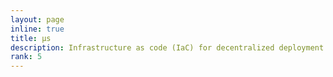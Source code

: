 ```yaml
---
layout: page
inline: true
title: µs
description: Infrastructure as code (IaC) for decentralized deployment automation.
rank: 5
---
```

